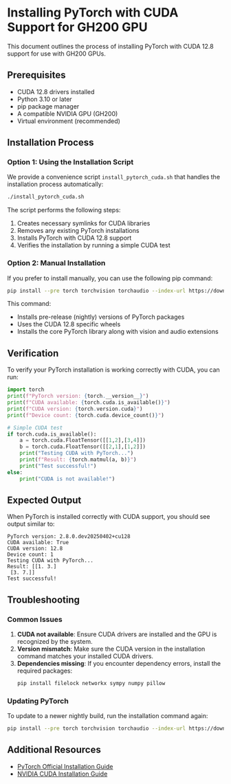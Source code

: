 # Installing PyTorch with CUDA Support for GH200 GPU

This document outlines the process of installing PyTorch with CUDA 12.8 support for use with GH200 GPUs.

## Prerequisites

- CUDA 12.8 drivers installed
- Python 3.10 or later
- pip package manager
- A compatible NVIDIA GPU (GH200)
- Virtual environment (recommended)

## Installation Process

### Option 1: Using the Installation Script

We provide a convenience script `install_pytorch_cuda.sh` that handles the installation process automatically:

```bash
./install_pytorch_cuda.sh
```

The script performs the following steps:
1. Creates necessary symlinks for CUDA libraries
2. Removes any existing PyTorch installations
3. Installs PyTorch with CUDA 12.8 support
4. Verifies the installation by running a simple CUDA test

### Option 2: Manual Installation

If you prefer to install manually, you can use the following pip command:

```bash
pip install --pre torch torchvision torchaudio --index-url https://download.pytorch.org/whl/nightly/cu128
```

This command:
- Installs pre-release (nightly) versions of PyTorch packages
- Uses the CUDA 12.8 specific wheels
- Installs the core PyTorch library along with vision and audio extensions

## Verification

To verify your PyTorch installation is working correctly with CUDA, you can run:

```python
import torch
print(f"PyTorch version: {torch.__version__}")
print(f"CUDA available: {torch.cuda.is_available()}")
print(f"CUDA version: {torch.version.cuda}")
print(f"Device count: {torch.cuda.device_count()}")

# Simple CUDA test
if torch.cuda.is_available():
    a = torch.cuda.FloatTensor([[1,2],[3,4]])
    b = torch.cuda.FloatTensor([[2,1],[1,2]])
    print("Testing CUDA with PyTorch...")
    print(f"Result: {torch.matmul(a, b)}")
    print("Test successful!")
else:
    print("CUDA is not available!")
```

## Expected Output

When PyTorch is installed correctly with CUDA support, you should see output similar to:

```
PyTorch version: 2.8.0.dev20250402+cu128
CUDA available: True
CUDA version: 12.8
Device count: 1
Testing CUDA with PyTorch...
Result: [[1. 3.]
 [3. 7.]]
Test successful!
```

## Troubleshooting

### Common Issues

1. **CUDA not available**: Ensure CUDA drivers are installed and the GPU is recognized by the system.
2. **Version mismatch**: Make sure the CUDA version in the installation command matches your installed CUDA drivers.
3. **Dependencies missing**: If you encounter dependency errors, install the required packages:
   ```bash
   pip install filelock networkx sympy numpy pillow
   ```

### Updating PyTorch

To update to a newer nightly build, run the installation command again:

```bash
pip install --pre torch torchvision torchaudio --index-url https://download.pytorch.org/whl/nightly/cu128
```

## Additional Resources

- [PyTorch Official Installation Guide](https://pytorch.org/get-started/locally/)
- [NVIDIA CUDA Installation Guide](https://docs.nvidia.com/cuda/cuda-installation-guide-linux/)
